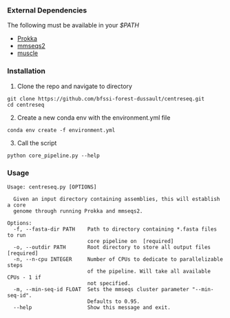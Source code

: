 ### External Dependencies

The following must be available in your *$PATH*
- [Prokka](https://github.com/tseemann/prokka)
- [mmseqs2](https://github.com/soedinglab/MMseqs2)
- [muscle](https://www.drive5.com/muscle/)

### Installation
1. Clone the repo and navigate to directory

```
git clone https://github.com/bfssi-forest-dussault/centreseq.git
cd centreseq
```

2. Create a new conda env with the environment.yml file

```
conda env create -f environment.yml
```

3. Call the script
```
python core_pipeline.py --help
```

### Usage
```
Usage: centreseq.py [OPTIONS]

  Given an input directory containing assemblies, this will establish a core
  genome through running Prokka and mmseqs2.

Options:
  -f, --fasta-dir PATH    Path to directory containing *.fasta files to run
                          core pipeline on  [required]
  -o, --outdir PATH       Root directory to store all output files  [required]
  -n, --n-cpu INTEGER     Number of CPUs to dedicate to parallelizable steps
                          of the pipeline. Will take all available CPUs - 1 if
                          not specified.
  -m, --min-seq-id FLOAT  Sets the mmseqs cluster parameter "--min-seq-id".
                          Defaults to 0.95.
  --help                  Show this message and exit.
```